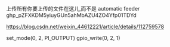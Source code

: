 上传所有你要上传的文件在这儿,而不是 automatic  feeder
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

https://blog.csdn.net/weixin_44612221/article/details/112759578

set_mode(0, 2, PI_OUTPUT)
gpio_write(0, 2, 1)
